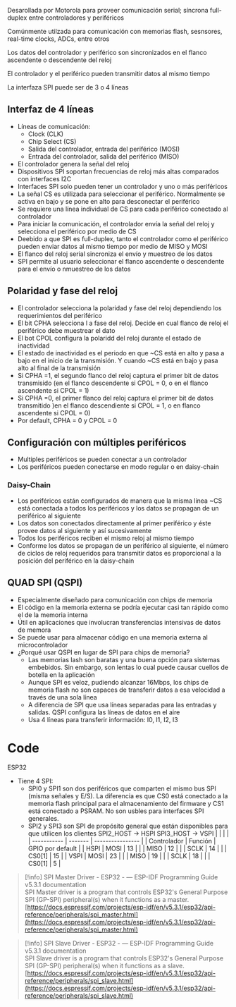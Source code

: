 Desarollada por Motorola para proveer comunicación serial; síncrona full-duplex entre controladores y periféricos

Comúnmente utilzada para comunicación con memorias flash, sesnsores, real-time clocks, ADCs, entre otros

Los datos del controlador y periférico son sincronizados en el flanco ascendente o descendente del reloj

El controlador y el periférico pueden transmitir datos al mismo tiempo

La interfaza SPI puede ser de 3 o 4 líneas

## Interfaz de 4 líneas

- Líneas de comunicación:
  - Clock (CLK)
  - Chip Select (CS)
  - Salida del controlador, entrada del periférico (MOSI)
  - Entrada del controlador, salida del periférico (MISO)
- El controlador genera la señal del reloj
- Dispositivos SPI soportan frecuencias de reloj más altas comparados con interfaces I2C
- Interfaces SPI solo pueden tener un controlador y uno o más periféricos
- La señal CS es utilizada para seleccionar el periférico. Normalmente se activa en bajo y se pone en alto para desconectar el periférico
- Se requiere una línea individual de CS para cada periférico conectado al controlador
- Para iniciar la comunicación, el controlador envía la señal del reloj y selecciona el periférico por medio de CS
- Deebido a que SPI es full-duplex, tanto el controlador como el periférico pueden enviar datos al mismo tiempo por medio de MISO y MOSI
- El flanco del reloj serial sincroniza el envío y muestreo de los datos
- SPI permite al usuario seleccionar el flanco ascendente o descendente para el envío o nmuestreo de los datos

## Polaridad y fase del reloj

- El controlador selecciona la polaridad y fase del reloj dependiendo los requerimientos del periférico
- El bit CPHA selecciona l a fase del reloj. Decide en cual flanco de reloj el periférico debe muestrear el dato
- El bot CPOL configura la polaridd del reloj durante el estado de inactividad
- El estado de inactividad es el periodo en que ~CS está en alto y pasa a bajo en el inicio de la transmisión. Y cuando ~CS está en bajo y pasa alto al final de la transmisión
- Si CPHA =1, el segundo flanco del reloj captura el primer bit de datos transmisido (en el flanco descendente si CPOL = 0, o en el flanco ascendente si CPOL = 1)
- Si CPHA =0, el primer flanco del reloj captura el primer bit de datos transmitido )en el flanco descendiente si CPOL = 1, o en flanco ascendente si CPOL = 0)
- Por default, CPHA = 0 y CPOL = 0

## Configuración con múltiples periféricos

- Multiples periféricos se pueden conectar a un controlador
- Los periféricos pueden conectarse en modo regular o en daisy-chain

### Daisy-Chain

- Los periféricos están configurados de manera que la misma línea ~CS está conectada a todos los periféricos y los datos se propagan de un periférico al siguiente
- Los datos son conectados directamente al primer periférico y éste provee datos al siguiente y así sucesivamente
- Todos los periféricos reciben el mismo reloj al mismo tiempo
- Conforme los datos se propagan de un periférico al siguiente, el número de ciclos de reloj requeridos para transmitir datos es proporcional a la posición del periférico en la daisy-chain

## QUAD SPI (QSPI)

- Especialmente diseñado para comunicación con chips de memoria
- El código en la memoria externa se podría ejecutar casi tan rápido como el de la memoria interna
- Útil en aplicaciones que involucran transferencias intensivas de datos de memora
- Se puede usar para almacenar código en una memoria externa al microcontrolador
- ¿Porqué usar QSPI en lugar de SPI para chips de memoria?
  - Las memorias lash son baratas y una buena opción para sistemas embebidos. Sin embargo, son lentas lo cual puede causar cuellos de botella en la aplicación
  - Aunque SPI es veloz, pudiendo alcanzar 16Mbps, los chips de memoria flash no son capaces de transferir datos a esa velocidad a través de una sola línea
  - A diferencia de SPI que usa líneas separadas para las entradas y salidas. QSPI configura las líneas de datos en el aire
  - Usa 4 líneas para transferir información: I0, I1, I2, I3

# Code

ESP32

- Tiene 4 SPI:
  - SPI0 y SPI1 son dos periféricos que comparten el mismo bus SPI (misma señales y E/S). La diferencia es que CS0 está conectado a la memoria flash principal para el almacenamiento del firmware y CS1 está conectado a PSRAM. No son usbles para interfaces SPI generales.
  - SPI2 y SPI3 son SPI de propósito general que están disponibles para que utilicen los clientes
  SPI2_HOST → HSPI
  SPI3_HOST → VSPI
  |             |         |                  |
  | ----------- | ------- | ---------------- |
  | Controlador | Función | GPIO por default |
  | HSPI        | MOSI    | 13               |
  |             | MISO    | 12               |
  |             | SCLK    | 14               |
  |             | CS0[1]  | 15               |
  | VSPI        | MOSI    | 23               |
  |             | MISO    | 19               |
  |             | SCLK    | 18               |
  |             | CS0[1]  | 5                |

> [!info] SPI Master Driver - ESP32 - — ESP-IDF Programming Guide v5.3.1 documentation  
> SPI Master driver is a program that controls ESP32's General Purpose SPI (GP-SPI) peripheral(s) when it functions as a master.  
> [https://docs.espressif.com/projects/esp-idf/en/v5.3.1/esp32/api-reference/peripherals/spi_master.html](https://docs.espressif.com/projects/esp-idf/en/v5.3.1/esp32/api-reference/peripherals/spi_master.html)

> [!info] SPI Slave Driver - ESP32 - — ESP-IDF Programming Guide v5.3.1 documentation  
> SPI Slave driver is a program that controls ESP32's General Purpose SPI (GP-SPI) peripheral(s) when it functions as a slave.  
> [https://docs.espressif.com/projects/esp-idf/en/v5.3.1/esp32/api-reference/peripherals/spi_slave.html](https://docs.espressif.com/projects/esp-idf/en/v5.3.1/esp32/api-reference/peripherals/spi_slave.html)
